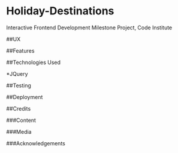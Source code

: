 # Holiday-Destinations
Interactive Frontend Development Milestone Project, Code Institute


##UX


##Features


##Technologies Used

*JQuery


##Testing


##Deployment


##Credits

###Content

###Media

###Acknowledgements

